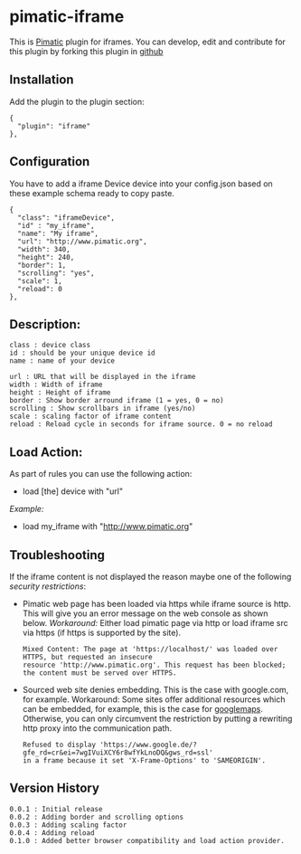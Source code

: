 pimatic-iframe
=======================

This is [Pimatic](http://pimatic.org) plugin for iframes.
You can develop, edit and contribute for this plugin by forking this plugin in [github](https://github.com/Oitzu/pimatic-iframe)

Installation
-------------
Add the plugin to the plugin section:

    {
      "plugin": "iframe"
    },

Configuration
-------------

You have to add a iframe Device device into your config.json based on these example schema ready to copy paste.

    {
      "class": "iframeDevice",
      "id" : "my_iframe",
      "name": "My iframe",
      "url": "http://www.pimatic.org",
      "width": 340,
      "height": 240,
      "border": 1,
      "scrolling": "yes",
      "scale": 1,
      "reload": 0
    },

Description:
-------------

    class : device class
    id : should be your unique device id
    name : name of your device

    url : URL that will be displayed in the iframe
    width : Width of iframe
    height : Height of iframe
    border : Show border arround iframe (1 = yes, 0 = no)
    scrolling : Show scrollbars in iframe (yes/no)
    scale : scaling factor of iframe content
    reload : Reload cycle in seconds for iframe source. 0 = no reload

Load Action:
-------------

As part of rules you can use the following action:

* load [the] device with "url"

*Example:*

* load my_iframe with "http://www.pimatic.org"

Troubleshooting
-------------

If the iframe content is not displayed the reason maybe one of the following *security restrictions*:

* Pimatic web page has been loaded via https while iframe source is http. This will give you an error message on the
  web console as shown below. *Workaround:* Either load pimatic page via http or load iframe src via https (if https
  is supported by the site).

    ```
    Mixed Content: The page at 'https://localhost/' was loaded over HTTPS, but requested an insecure
    resource 'http://www.pimatic.org'. This request has been blocked; the content must be served over HTTPS.
    ```

* Sourced web site denies embedding. This is the case with google.com, for example. Workaround: Some sites offer
  additional resources which can be embedded, for example, this is the case
  for [googlemaps](https://developers.google.com/maps/documentation/embed/guide). Otherwise, you can only
  circumvent the restriction by putting a rewriting http proxy into the communication path.

    ```
    Refused to display 'https://www.google.de/?gfe_rd=cr&ei=7wgIVuiXCY6r8wfYkLnoDQ&gws_rd=ssl'
    in a frame because it set 'X-Frame-Options' to 'SAMEORIGIN'.
    ```

Version History
---------------
    0.0.1 : Initial release
    0.0.2 : Adding border and scrolling options
    0.0.3 : Adding scaling factor
    0.0.4 : Adding reload
    0.1.0 : Added better browser compatibility and load action provider.